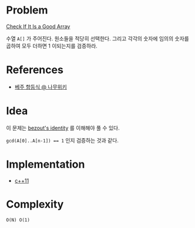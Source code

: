 # Problem

[Check If It Is a Good Array](https://leetcode.com/problems/check-if-it-is-a-good-array/)

수열 `A[]` 가 주어진다. 원소들을 적당히 선택한다. 그리고 각각의
숫자에 임의의 숫자를 곱하여 모두 더하면 1 이되는지를 검증하라.

# References

* [베주 항등식 @ 나무위키](https://namu.wiki/w/%EB%B2%A0%EC%A3%BC%20%ED%95%AD%EB%93%B1%EC%8B%9D)

# Idea

이 문제는 [bezout's identity](https://github.com/iamslash/learntocode/blob/6094733820ea204b8221bcf1e2135e02eaeda227/fundamentals/numbertheory/modulararithmatic/README.md) 를
이해해야 풀 수 있다.

`gcd(A[0]..A[n-1]) == 1` 인지 검증하는 것과 같다.


# Implementation

* [c++11](a.cpp)

# Complexity

```
O(N) O(1)
```

